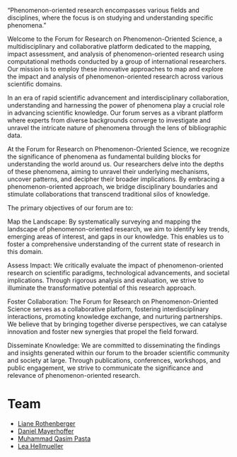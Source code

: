 “Phenomenon-oriented research encompasses various fields and disciplines, where the focus is on studying and understanding specific phenomena.”  

Welcome to the Forum for Research on Phenomenon-Oriented Science, a multidisciplinary and collaborative platform dedicated to the mapping, impact assessment, and analysis of phenomenon-oriented research using computational methods conducted by a group of international researchers. Our mission is to employ these innovative approaches to map and explore the impact and analysis of phenomenon-oriented research across various scientific domains. 

In an era of rapid scientific advancement and interdisciplinary collaboration, understanding and harnessing the power of phenomena play a crucial role in advancing scientific knowledge. Our forum serves as a vibrant platform where experts from diverse backgrounds converge to investigate and unravel the intricate nature of phenomena through the lens of bibliographic data. 

At the Forum for Research on Phenomenon-Oriented Science, we recognize the significance of phenomena as fundamental building blocks for understanding the world around us. Our researchers delve into the depths of these phenomena, aiming to unravel their underlying mechanisms, uncover patterns, and decipher their broader implications. By embracing a phenomenon-oriented approach, we bridge disciplinary boundaries and stimulate collaborations that transcend traditional silos of knowledge. 

The primary objectives of our forum are to: 

Map the Landscape: By systematically surveying and mapping the landscape of phenomenon-oriented research, we aim to identify key trends, emerging areas of interest, and gaps in our knowledge. This enables us to foster a comprehensive understanding of the current state of research in this domain. 

Assess Impact: We critically evaluate the impact of phenomenon-oriented research on scientific paradigms, technological advancements, and societal implications. Through rigorous analysis and evaluation, we strive to illuminate the transformative potential of this research approach. 

Foster Collaboration: The Forum for Research on Phenomenon-Oriented Science serves as a collaborative platform, fostering interdisciplinary interactions, promoting knowledge exchange, and nurturing partnerships. We believe that by bringing together diverse perspectives, we can catalyse innovation and foster new synergies that propel the field forward. 

Disseminate Knowledge: We are committed to disseminating the findings and insights generated within our forum to the broader scientific community and society at large. Through publications, conferences, workshops, and public engagement, we strive to communicate the significance and relevance of phenomenon-oriented research. 

# Team
- [Liane Rothenberger](https://www.ku.de/rothenberger-biografie)
- [Daniel Mayerhoffer](https://www.uva.nl/en/profile/m/a/d.m.mayerhoffer/d.m.mayerhoffer.html)
- [Muhammad Qasim Pasta](https://habib.edu.pk/SSE/muhammad-qasim-pasta/)
- [Lea Hellmueller](https://www.city.ac.uk/about/people/academics/lea-hellmueller)


